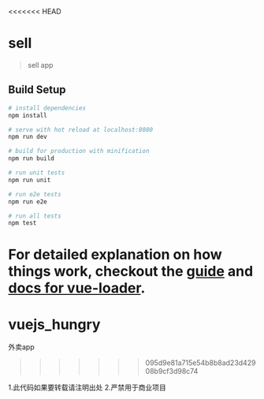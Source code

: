 <<<<<<< HEAD
# sell

> sell app

## Build Setup

``` bash
# install dependencies
npm install

# serve with hot reload at localhost:8080
npm run dev

# build for production with minification
npm run build

# run unit tests
npm run unit

# run e2e tests
npm run e2e

# run all tests
npm test
```

For detailed explanation on how things work, checkout the [guide](http://vuejs-templates.github.io/webpack/) and [docs for vue-loader](http://vuejs.github.io/vue-loader).
=======
# vuejs_hungry
外卖app
>>>>>>> 095d9e81a715e54b8b8ad23d42908b9cf3d98c74

1.此代码如果要转载请注明出处
2.严禁用于商业项目
